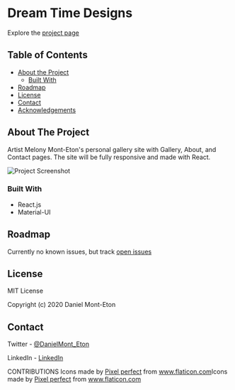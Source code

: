 # Dream Time Designs

Explore the [project page](https://github.com/dansirdan/dreamtime-designs)

## Table of Contents

- [About the Project](#about-the-project)
  - [Built With](#built-with)
- [Roadmap](#roadmap)
- [License](#license)
- [Contact](#contact)
- [Acknowledgements](#acknowledgements)

## About The Project

Artist Melony Mont-Eton's personal gallery site with Gallery, About, and Contact pages. The site will be fully responsive and made with React.

![Project Screenshot](public/images/dreamtime.gif)

### Built With

- React.js
- Material-UI

## Roadmap

Currently no known issues, but track [open issues](https://github.com/dansirdan/dreamtime-designs/issues)

## License

MIT License

Copyright (c) 2020 Daniel Mont-Eton

## Contact

Twitter - [@DanielMont_Eton](https://twitter.com/DanielMont_Eton)

LinkedIn - [LinkedIn](https://www.linkedin.com/in/daniel-mont-eton-43a81055/)

CONTRIBUTIONS
Icons made by <a href="https://www.flaticon.com/authors/pixel-perfect" title="Pixel perfect">Pixel perfect</a> from <a href="https://www.flaticon.com/" title="Flaticon"> www.flaticon.com</a>Icons made by <a href="https://icon54.com/" title="Pixel perfect">Pixel perfect</a> from <a href="https://www.flaticon.com/" title="Flaticon"> www.flaticon.com</a>
